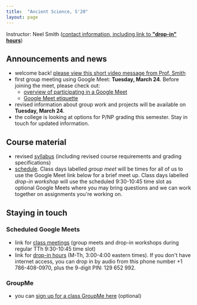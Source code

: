 ```yaml
---
title:  "Ancient Science, S'20"
layout: page
---
```



Instructor: Neel Smith ([contact information, including link to **"drop-in" hours**](http://neelsmith.info/holycross/contact/))


## Announcements and news

- welcome back! [please view this short video message from Prof. Smith](videos/welcome.mp4)
- first group meeting using Google Meet:  **Tuesday, March 24**.  Before joining the meet, please check out:
    - [overview of participating in a Google Meet](connect-to-meet/)
    - [Google Meet etiquette](connect-to-meet/etiquette/)
- revised information about group work and projects will be available on **Tuesday, March 24**.
- the college is looking at options for P/NP grading this semester.  Stay in touch for updated information.

## Course material

- revised [syllabus](syllabus/) (including revised course requirements and grading specifications)
- [schedule](schedule/).  Class days labelled *group meet* will be times for all of us to use the Google Meet link below for a brief meet up.  Class days labelled *drop-in workshop* will use the scheduled 9:30-10:45 time slot as optional Google Meets where you may bring questions and we can work together on assignments you're working on.

## Staying in touch

### Scheduled Google Meets

-  link for [class meetings](https://meet.google.com/ojf-hqdm-hif) (group meets and drop-in workshops during regular TTh 9:30-10:45 time slot)
-  link for [drop-in hours](https://meet.google.com/pma-avfd-bzj) (M-Th, 3:00-4:00 eastern times).  If you don't have internet access, you can drop in by audio from this phone number +1 786-408-0970, plus the 9-digit PIN: 129 652 992.




### GroupMe

- you can [sign up for a class GroupMe here](https://groupme.com/join_group/58684193/ICdBp5hx) (optional)
